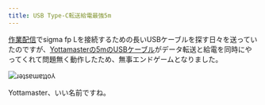 ```yaml
---
title: USB Type-C転送給電最強5m
---
```

[作業配信](https://www.youtube.com/c/r7kamura)でsigma fp Lを接続するための長いUSBケーブルを探す日々を送っていたのですが、[Yottamasterの5mのUSBケーブル](https://www.amazon.co.jp/dp/B09Y1BY75P)がデータ転送と給電を同時にやってくれて問題無く動作したため、無事エンドゲームとなりました。

![](https://lh3.googleusercontent.com/8P74zNkLAShoqcVEs84sblqxKNSTD5lDCwF0Wb0n3tNC5dhdEs8xZ8I-Z2LheD31AhwZDR6UelUxWH6Zg2frRK0MjDmV2w3BnOls6juBy5jEdAsHISWdUF38Tziz33Bw39HgTXbirIyt3KOqVt48jZ0ABYXVOoRnpI7KCww3bS3SPcpF5LP0YxjjbA "ɹǝʇsɐɯɐʇʇo⅄")

Yottamaster、いい名前ですね。
